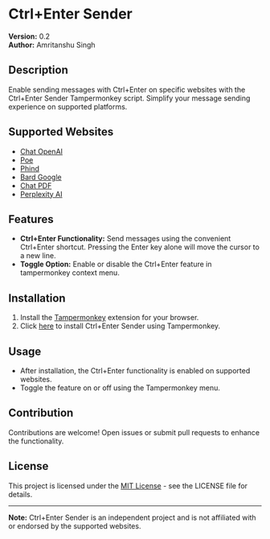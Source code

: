 # Ctrl+Enter Sender

**Version:** 0.2  
**Author:** Amritanshu Singh

## Description

Enable sending messages with Ctrl+Enter on specific websites with the Ctrl+Enter Sender Tampermonkey script. Simplify your message sending experience on supported platforms.

## Supported Websites

- [Chat OpenAI](https://chat.openai.com/)
- [Poe](https://poe.com/)
- [Phind](https://www.phind.com/)
- [Bard Google](https://bard.google.com/)
- [Chat PDF](https://www.chatpdf.com/)
- [Perplexity AI](https://www.perplexity.ai/)

## Features

- **Ctrl+Enter Functionality:** Send messages using the convenient Ctrl+Enter shortcut. Pressing the Enter key alone will move the cursor to a new line.
- **Toggle Option:** Enable or disable the Ctrl+Enter feature in tampermonkey context menu.

## Installation

1. Install the [Tampermonkey](https://tampermonkey.net/) extension for your browser.
2. Click [here](https://raw.githubusercontent.com/Amritanshu1912/Ctrl-Plus-Enter-Sender/main/script.user.js) to install Ctrl+Enter Sender using Tampermonkey.

## Usage

- After installation, the Ctrl+Enter functionality is enabled on supported websites.
- Toggle the feature on or off using the Tampermonkey menu.

## Contribution

Contributions are welcome! Open issues or submit pull requests to enhance the functionality.

## License

This project is licensed under the [MIT License](LICENSE) - see the LICENSE file for details.

---

**Note:** Ctrl+Enter Sender is an independent project and is not affiliated with or endorsed by the supported websites.
